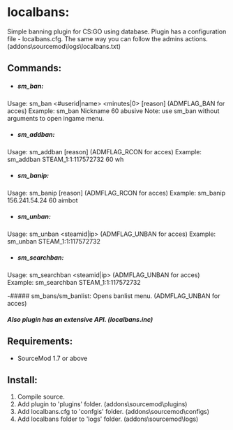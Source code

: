 # localbans:
Simple banning plugin for CS:GO using database.
Plugin has a configuration file - localbans.cfg.
The same way you can follow the admins actions. (addons\sourcemod\logs\localbans.txt)

## Commands:

- ##### sm_ban:
Usage: sm_ban <#userid|name> <minutes|0> [reason] (ADMFLAG_BAN for acces)
Example: sm_ban Nickname 60 abusive
Note: use sm_ban without arguments to open ingame menu.

- ##### sm_addban:
Usage: sm_addban <steamid> <time> [reason] (ADMFLAG_RCON for acces)
Example: sm_addban STEAM_1:1:117572732 60 wh
  
- ##### sm_banip: 
Usage: sm_banip <ip> <time> [reason] (ADMFLAG_RCON for acces)
Example: sm_banip 156.241.54.24 60 aimbot

- ##### sm_unban:
Usage: sm_unban <steamid|ip> (ADMFLAG_UNBAN for acces)
Example: sm_unban STEAM_1:1:117572732

- ##### sm_searchban:
Usage: sm_searchban <steamid|ip> (ADMFLAG_UNBAN for acces)
Example: sm_searchban STEAM_1:1:117572732

-##### sm_bans/sm_banlist: 
Opens banlist menu. (ADMFLAG_UNBAN for acces)

##### Also plugin has an extensive API. (localbans.inc)

## Requirements:
- SourceMod 1.7 or above

## Install:
1. Compile source.
2. Add plugin to 'plugins' folder. (addons\sourcemod\plugins)
3. Add localbans.cfg to 'confgis' folder. (addons\sourcemod\configs)
4. Add localbans folder to 'logs' folder. (addons\sourcemod\logs)

